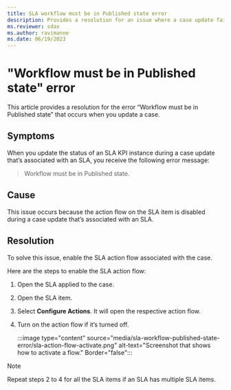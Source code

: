 ```yaml
---
title: SLA workflow must be in Published state error
description: Provides a resolution for an issue where a case update fails with the Workflow must be in published state error.
ms.reviewer: sdas
ms.author: ravimanne
ms.date: 06/19/2023
---
```

# "Workflow must be in Published state" error

This article provides a resolution for the error “Workflow must be in Published state” that occurs when you update a case.

## Symptoms

When you update the status of an SLA KPI instance during a case update that’s associated with an SLA, you receive the following error message:

> Workflow must be in Published state.

## Cause

This issue occurs because the action flow on the SLA item is disabled during a case update that’s associated with an SLA.

## Resolution

To solve this issue, enable the SLA action flow associated with the case.

Here are the steps to enable the SLA action flow:

1. Open the SLA applied to the case.
2. Open the SLA item.
3. Select **Configure Actions**. It will open the respective action flow.
4. Turn on the action flow if it’s turned off.

    :::image type="content" source="media/sla-workflow-published-state-error/sla-action-flow-activate.png" alt-text="Screenshot that shows how to activate a flow." Border="false":::

> [!NOTE]
> Repeat steps 2 to 4 for all the SLA items if an SLA has multiple SLA items.
